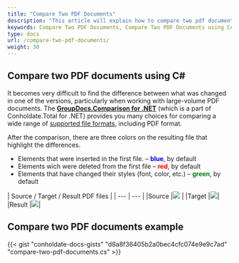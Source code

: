 ```yaml
---
title: "Compare Two PDF Documents"
description: "This article will explain how to compare two pdf documents using GroupDocs.Comparison API which is a part of Conholdate.Total for .NET."
keywords: Compare Two PDF Documents, Compare Two PDF Documents using C#
type: docs
url: /compare-two-pdf-documents/
weight: 30
---
```

## Compare two PDF documents using C#

It becomes very difficult to find the difference between what was changed in one of the versions, particularly when working with large-volume PDF documents. The **[GroupDocs.Comparison for .NET](https://products.groupdocs.com/comparison/net)** (which is a part of Conholdate.Total for .NET) provides you many choices for comparing a wide range of [supported file formats](https://docs.groupdocs.com/comparison/net/supported-document-formats/), including PDF format.

After the comparison, there are three colors on the resulting file that highlight the differences.

*   Elements that were inserted in the first file. – <font color="blue">**blue**</font>, by default
*   Elements wich were deleted from the first file – <font color="red">**red**</font>, by default
*   Elements that have changed their styles (font, color, etc.) – <font color="green">**green**</font>, by default

|  Source / Target / Result PDF files |
| --- | --- |
|Source |![](https://docs.groupdocs.com/comparison/net/images/how-to-compare-pdf-1.png) | 
|Target |![](https://docs.groupdocs.com/comparison/net/images/how-to-compare-pdf-2.png)|
|Result |![](https://docs.groupdocs.com/comparison/net/images/how-to-compare-pdf-3.png)|

## Compare two PDF documents example

{{< gist "conholdate-docs-gists" "d8a8f36405b2a0bec4cfc074e9e9c7ad" "compare-two-pdf-documents.cs" >}}









